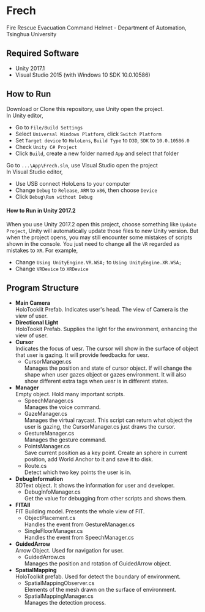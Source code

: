 # Frech
Fire Rescue Evacuation Command Helmet - Department of Automation, Tsinghua University

## Required Software
* Unity 2017.1
* Visual Studio 2015 (with Windows 10 SDK 10.0.10586)

## How to Run
Download or Clone this repository, use Unity open the project.  
In Unity editor,  
* Go to `File/Build Settings`  
* Select `Universal Windows Platform`, click `Switch Platform`  
* Set `Target device` to `HoloLens`, `Build Type` to `D3D`, `SDK` to `10.0.10586.0`
* Check `Unity C# Project`
* Click `Build`, create a new folder named `App` and select that folder  

Go to `...\App\Frech.sln`, use Visual Studio open the project  
In Visual Studio editor,
* Use USB connect HoloLens to your computer
* Change `Debug` to `Release`, `ARM` to `x86`, then choose `Device`
* Click `Debug\Run without Debug`

#### How to Run in Unity 2017.2
When you use Unity 2017.2 open this project, choose something like `Update Project`, Unity will automatically update those files to new Unity version. But when the project opens, you may still encounter some mistakes of scripts shown in the console. You just need to change all the `VR` regarded as mistakes to `XR`. For example,  
* Change `Using UnityEngine.VR.WSA;` to `Using UnityEngine.XR.WSA;`  
* Change `VRDevice` to `XRDevice`  

## Program Structure  
* **Main Camera**  
HoloTooklit Prefab. Indicates user's head. The view of Camera is the view of user.
* **Directional Light**  
HoloTookit Prefab. Supplies the light for the environment, enhancing the view of user.
* **Cursor**  
Indicates the focus of uesr. The cursor will show in the surface of object that user is gazing. It will provide feedbacks for uesr.   
  * CursorManager.cs  
  Manages the position and state of cursor object. If will change the shape when user gazes object or gazes environment. It will also show different extra tags when uesr is in different states.
* **Manager**  
Empty object. Hold many important scripts.
  * SpeechManager.cs  
  Manages the voice command.
  * GazeManager.cs  
  Manages the virtual raycast. This script can return what object the user is gazing, the CursorManager.cs just draws the cursor.
  * GestureManager.cs  
  Manages the gesture command.
  * PointsManager.cs  
  Save current position as a key point. Create an sphere in current position, add World Anchor to it and save it to disk.
  * Route.cs  
  Detect which two key points the user is in.  
* **DebugInformation**  
3DText object. It shows the information for user and developer.
  * DebugInfoManager.cs  
  Get the value for debugging from other scripts and shows them.
* **FITAll**  
FIT Building model. Presents the whole view of FIT.
  * ObjectPlacement.cs  
  Handles the event from GestureManager.cs
  * SingleFloorManager.cs  
  Handles the event from SpeechManager.cs
* **GuidedArrow**  
Arrow Object. Used for navigation for user.
  * GuidedArrow.cs  
  Manages the position and rotation of GuidedArrow object.
* **SpatialMapping**  
HoloToolkit prefab. Used for detect the boundary of environment.
  * SpatialMappingObserver.cs  
  Elements of the mesh drawn on the surface of environment.
  * SpatialMappingManager.cs  
  Manages the detection process.
